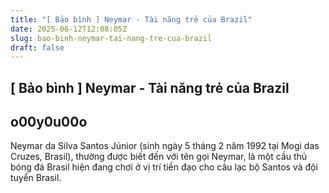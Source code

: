 ```yaml
---
title: "[ Bảo bình ] Neymar - Tài năng trẻ của Brazil"
date: 2025-06-12T12:08:05Z
slug: bao-binh-neymar-tai-nang-tre-cua-brazil
draft: false
---
```


## [ Bảo bình ] Neymar - Tài năng trẻ của Brazil

## o00y0u00o

Neymar da Silva Santos Júnior (sinh ngày 5 tháng 2 năm 1992 tại Mogi das Cruzes, Brasil), thường được biết đến với tên gọi Neymar, là một cầu thủ bóng đá Brasil hiện đang chơi ở vị trí tiền đạo cho câu lạc bộ Santos và đội tuyển Brasil.